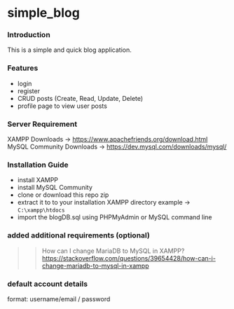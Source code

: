 # simple_blog

### Introduction
This is a simple and quick blog application.

### Features
- login
- register
- CRUD posts (Create, Read, Update, Delete)
- profile page to view user posts

### Server Requirement
XAMPP Downloads -> https://www.apachefriends.org/download.html
MySQL Community Downloads -> https://dev.mysql.com/downloads/mysql/

### Installation Guide
- install XAMPP
- install MySQL Community
- clone or download this repo zip
- extract it to to your installation XAMPP directory example -> `C:\xampp\htdocs`
- import the blogDB.sql using PHPMyAdmin or MySQL command line

### added additional requirements (optional)
>> How can I change MariaDB to MySQL in XAMPP? 
 https://stackoverflow.com/questions/39654428/how-can-i-change-mariadb-to-mysql-in-xampp

### default account details
format: username/email / password

